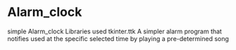 # Alarm_clock
simple Alarm_clock
Libraries used
tkinter.ttk
A simpler alarm program that notifies used at the specific selected time by playing a pre-determined song
